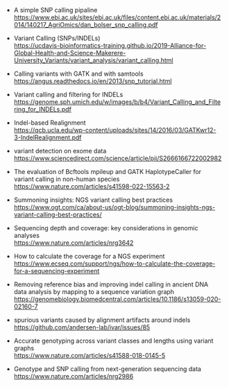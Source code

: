
- A simple SNP calling pipaline
https://www.ebi.ac.uk/sites/ebi.ac.uk/files/content.ebi.ac.uk/materials/2014/140217_AgriOmics/dan_bolser_snp_calling.pdf

- Variant Calling (SNPs/INDELs)  
https://ucdavis-bioinformatics-training.github.io/2019-Alliance-for-Global-Health-and-Science-Makerere-University_Variants/variant_analysis/variant_calling.html

- Calling variants with GATK and with samtools  
https://angus.readthedocs.io/en/2013/snp_tutorial.html

- Variant calling and filtering for INDELs  
https://genome.sph.umich.edu/w/images/b/b4/Variant_Calling_and_Filtering_for_INDELs.pdf

- Indel-based	Realignment  
https://qcb.ucla.edu/wp-content/uploads/sites/14/2016/03/GATKwr12-3-IndelRealignment.pdf

- variant detection on exome data  
https://www.sciencedirect.com/science/article/pii/S2666166722002982

- The evaluation of Bcftools mpileup and GATK HaplotypeCaller for variant calling in non-human species  
https://www.nature.com/articles/s41598-022-15563-2

- Summoning insights: NGS variant calling best practices  
https://www.ogt.com/ca/about-us/ogt-blog/summoning-insights-ngs-variant-calling-best-practices/

- Sequencing depth and coverage: key considerations in genomic analyses  
https://www.nature.com/articles/nrg3642

- How to calculate the coverage for a NGS experiment  
https://www.ecseq.com/support/ngs/how-to-calculate-the-coverage-for-a-sequencing-experiment

- Removing reference bias and improving indel calling in ancient DNA data analysis by mapping to a sequence variation graph  
https://genomebiology.biomedcentral.com/articles/10.1186/s13059-020-02160-7

- spurious variants caused by alignment artifacts around indels  
https://github.com/andersen-lab/ivar/issues/85

- Accurate genotyping across variant classes and lengths using variant graphs  
https://www.nature.com/articles/s41588-018-0145-5

- Genotype and SNP calling from next-generation sequencing data  
https://www.nature.com/articles/nrg2986
